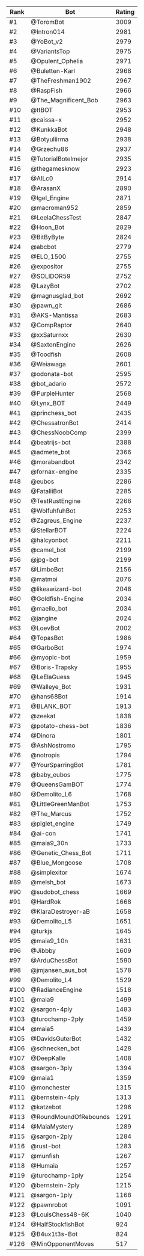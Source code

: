 Rank|Bot|Rating
---|---|---
#1|@ToromBot|3009
#2|@Intron014|2981
#3|@YoBot_v2|2979
#4|@VariantsTop|2975
#5|@Opulent_Ophelia|2971
#6|@Buletten-Karl|2968
#7|@TheFreshman1902|2967
#8|@RaspFish|2966
#9|@The_Magnificent_Bob|2963
#10|@ttBOT|2953
#11|@caissa-x|2952
#12|@KunkkaBot|2948
#13|@Botyuliirma|2938
#14|@Grzechu86|2937
#15|@TutorialBotelmejor|2935
#16|@thegamesknow|2923
#17|@AILc0|2914
#18|@ArasanX|2890
#19|@Igel_Engine|2871
#20|@macroman952|2859
#21|@LeelaChessTest|2847
#22|@Hoon_Bot|2829
#23|@BitByByte|2824
#24|@abcbot|2779
#25|@ELO_1500|2755
#26|@expositor|2755
#27|@SOLIDOR59|2752
#28|@LazyBot|2702
#29|@magnusglad_bot|2692
#30|@pawn_git|2686
#31|@AKS-Mantissa|2683
#32|@CompRaptor|2640
#33|@xxSaturnxx|2630
#34|@SaxtonEngine|2626
#35|@Toodfish|2608
#36|@Weiawaga|2601
#37|@odonata-bot|2595
#38|@bot_adario|2572
#39|@PurpleHunter|2568
#40|@Lynx_BOT|2449
#41|@princhess_bot|2435
#42|@ChessatronBot|2414
#43|@ChessNoobComp|2399
#44|@beatrijs-bot|2388
#45|@admete_bot|2366
#46|@morabandbot|2342
#47|@fornax-engine|2335
#48|@eubos|2286
#49|@FataliiBot|2285
#50|@TestRustEngine|2266
#51|@WolfuhfuhBot|2253
#52|@Zagreus_Engine|2237
#53|@StellarBOT|2224
#54|@halcyonbot|2211
#55|@camel_bot|2199
#56|@jpg-bot|2199
#57|@LimboBot|2156
#58|@matmoi|2076
#59|@likeawizard-bot|2048
#60|@Goldfish-Engine|2034
#61|@maello_bot|2034
#62|@jangine|2024
#63|@LoevBot|2002
#64|@TopasBot|1986
#65|@GarboBot|1974
#66|@myopic-bot|1959
#67|@Boris-Trapsky|1955
#68|@LeElaGuess|1945
#69|@Walleye_Bot|1931
#70|@hans68Bot|1914
#71|@BLANK_BOT|1913
#72|@zeekat|1838
#73|@potato-chess-bot|1836
#74|@Dinora|1801
#75|@AshNostromo|1795
#76|@notropis|1794
#77|@YourSparringBot|1781
#78|@baby_eubos|1775
#79|@QueensGamBOT|1774
#80|@Demolito_L6|1768
#81|@LittleGreenManBot|1753
#82|@The_Marcus|1752
#83|@piglet_engine|1749
#84|@ai-con|1741
#85|@maia9_30n|1733
#86|@Genetic_Chess_Bot|1711
#87|@Blue_Mongoose|1708
#88|@simplexitor|1674
#89|@melsh_bot|1673
#90|@sudobot_chess|1669
#91|@HardRok|1668
#92|@KlaraDestroyer-aB|1658
#93|@Demolito_L5|1651
#94|@turkjs|1645
#95|@maia9_10n|1631
#96|@Jibbby|1609
#97|@ArduChessBot|1590
#98|@jmjansen_aus_bot|1578
#99|@Demolito_L4|1529
#100|@RadianceEngine|1518
#101|@maia9|1499
#102|@sargon-4ply|1483
#103|@turochamp-2ply|1459
#104|@maia5|1439
#105|@DavidsGuterBot|1432
#106|@schnecken_bot|1428
#107|@DeepKalle|1408
#108|@sargon-3ply|1394
#109|@maia1|1359
#110|@monchester|1315
#111|@bernstein-4ply|1313
#112|@katzebot|1296
#113|@RoundMoundOfRebounds|1291
#114|@MaiaMystery|1289
#115|@sargon-2ply|1284
#116|@rust-bot|1283
#117|@munfish|1267
#118|@Humaia|1257
#119|@turochamp-1ply|1254
#120|@bernstein-2ply|1215
#121|@sargon-1ply|1168
#122|@pawnrobot|1091
#123|@LouisChess48-6K|1040
#124|@HalfStockfishBot|924
#125|@B4ux1t3s-Bot|824
#126|@MinOpponentMoves|517
